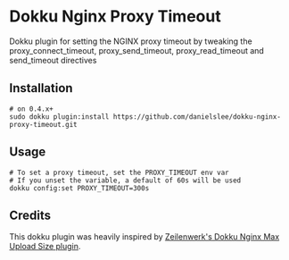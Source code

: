 # Dokku Nginx Proxy Timeout

Dokku plugin for setting the NGINX proxy timeout by tweaking the
proxy_connect_timeout, proxy_send_timeout, proxy_read_timeout and send_timeout
directives

## Installation

```shell
# on 0.4.x+
sudo dokku plugin:install https://github.com/danielslee/dokku-nginx-proxy-timeout.git
```

## Usage

```shell
# To set a proxy timeout, set the PROXY_TIMEOUT env var
# If you unset the variable, a default of 60s will be used
dokku config:set PROXY_TIMEOUT=300s
```

## Credits

This dokku plugin was heavily inspired by
[Zeilenwerk's Dokku Nginx Max Upload Size plugin](https://github.com/Zeilenwerk/dokku-nginx-max-upload-size).
